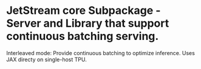 # JetStream core Subpackage - Server and Library that support continuous batching serving.

Interleaved mode: Provide continuous batching to optimize inference. Uses JAX directy on single-host TPU.